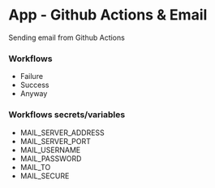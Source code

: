 # App - Github Actions & Email

Sending email from Github Actions

### Workflows

* Failure
* Success
* Anyway

### Workflows secrets/variables

* MAIL_SERVER_ADDRESS
* MAIL_SERVER_PORT
* MAIL_USERNAME
* MAIL_PASSWORD
* MAIL_TO
* MAIL_SECURE
